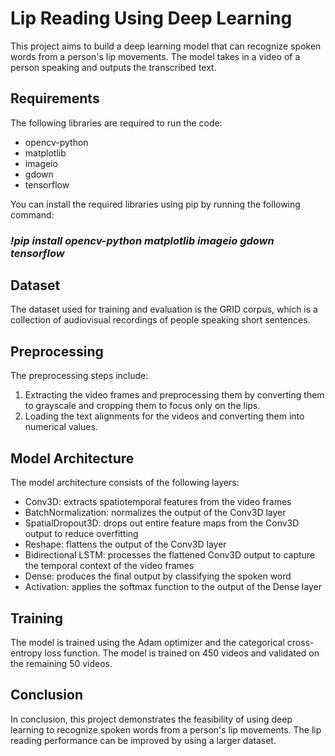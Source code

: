 # Lip Reading Using Deep Learning

This project aims to build a deep learning model that can recognize spoken words from a person's lip movements. The model takes in a video of a person speaking and outputs the transcribed text.



## Requirements

The following libraries are required to run the code:

* opencv-python
* matplotlib
* imageio
* gdown
* tensorflow


You can install the required libraries using pip by running the following command:

### *!pip install opencv-python matplotlib imageio gdown tensorflow*



## Dataset
The dataset used for training and evaluation is the GRID corpus, which is a collection of audiovisual recordings of people speaking short sentences.



## Preprocessing

The preprocessing steps include:

1. Extracting the video frames and preprocessing them by converting them to grayscale and cropping them to focus only on the lips.
2. Loading the text alignments for the videos and converting them into numerical values.



## Model Architecture

The model architecture consists of the following layers:

* Conv3D: extracts spatiotemporal features from the video frames
* BatchNormalization: normalizes the output of the Conv3D layer
* SpatialDropout3D: drops out entire feature maps from the Conv3D output to reduce overfitting
* Reshape: flattens the output of the Conv3D layer
* Bidirectional LSTM: processes the flattened Conv3D output to capture the temporal context of the video frames
* Dense: produces the final output by classifying the spoken word
* Activation: applies the softmax function to the output of the Dense layer



## Training

The model is trained using the Adam optimizer and the categorical cross-entropy loss function. The model is trained on 450 videos and validated on the remaining 50 videos.



## Conclusion

In conclusion, this project demonstrates the feasibility of using deep learning to recognize spoken words from a person's lip movements. The lip reading performance can be improved by using a larger dataset.